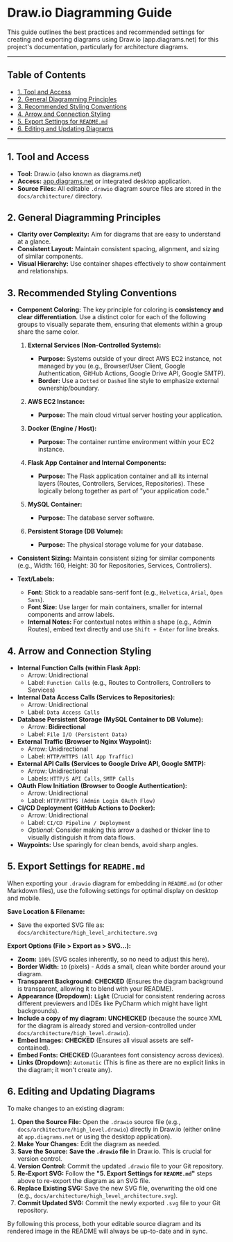 # Draw.io Diagramming Guide

This guide outlines the best practices and recommended settings for creating and exporting diagrams using Draw.io (app.diagrams.net) for this project's documentation, particularly for architecture diagrams.

---

## Table of Contents

* [1. Tool and Access](#1-tool-and-access)
* [2. General Diagramming Principles](#2-general-diagramming-principles)
* [3. Recommended Styling Conventions](#3-recommended-styling-conventions)
* [4. Arrow and Connection Styling](#4-arrow-and-connection-styling)
* [5. Export Settings for `README.md`](#5-export-settings-for-readmemd)
* [6. Editing and Updating Diagrams](#6-editing-and-updating-diagrams)

---

## 1. Tool and Access

* **Tool:** Draw.io (also known as diagrams.net)
* **Access:** [app.diagrams.net](https://app.diagrams.net/) or integrated desktop application.
* **Source Files:** All editable `.drawio` diagram source files are stored in the `docs/architecture/` directory.

## 2. General Diagramming Principles

* **Clarity over Complexity:** Aim for diagrams that are easy to understand at a glance.
* **Consistent Layout:** Maintain consistent spacing, alignment, and sizing of similar components.
* **Visual Hierarchy:** Use container shapes effectively to show containment and relationships.

## 3. Recommended Styling Conventions

* **Component Coloring:**
    The key principle for coloring is **consistency and clear differentiation**. Use a distinct color for each of the following groups to visually separate them, ensuring that elements within a group share the same color.

    1.  **External Services (Non-Controlled Systems):**
        * **Purpose:** Systems outside of your direct AWS EC2 instance, not managed by you (e.g., Browser/User Client, Google Authentication, GitHub Actions, Google Drive API, Google SMTP).
        * **Border:** Use a `Dotted` or `Dashed` line style to emphasize external ownership/boundary.

    2.  **AWS EC2 Instance:**
        * **Purpose:** The main cloud virtual server hosting your application.

    3.  **Docker (Engine / Host):**
        * **Purpose:** The container runtime environment within your EC2 instance.

    4.  **Flask App Container and Internal Components:**
        * **Purpose:** The Flask application container and all its internal layers (Routes, Controllers, Services, Repositories). These logically belong together as part of "your application code."

    5.  **MySQL Container:**
        * **Purpose:** The database server software.

    6.  **Persistent Storage (DB Volume):**
        * **Purpose:** The physical storage volume for your database.

* **Consistent Sizing:** Maintain consistent sizing for similar components (e.g., Width: 160, Height: 30 for Repositories, Services, Controllers).
* **Text/Labels:**
    * **Font:** Stick to a readable sans-serif font (e.g., `Helvetica`, `Arial`, `Open Sans`).
    * **Font Size:** Use larger for main containers, smaller for internal components and arrow labels.
    * **Internal Notes:** For contextual notes within a shape (e.g., Admin Routes), embed text directly and use `Shift + Enter` for line breaks.

## 4. Arrow and Connection Styling

* **Internal Function Calls (within Flask App):**
    * Arrow: Unidirectional
    * Label: `Function Calls` (e.g., Routes to Controllers, Controllers to Services)
* **Internal Data Access Calls (Services to Repositories):**
    * Arrow: Unidirectional
    * Label: `Data Access Calls`
* **Database Persistent Storage (MySQL Container to DB Volume):**
    * Arrow: **Bidirectional**
    * Label: `File I/O (Persistent Data)`
* **External Traffic (Browser to Nginx Waypoint):**
    * Arrow: Unidirectional
    * Label: `HTTP/HTTPS (All App Traffic)`
* **External API Calls (Services to Google Drive API, Google SMTP):**
    * Arrow: Unidirectional
    * Labels: `HTTP/S API Calls`, `SMTP Calls`
* **OAuth Flow Initiation (Browser to Google Authentication):**
    * Arrow: Unidirectional
    * Label: `HTTP/HTTPS (Admin Login OAuth Flow)`
* **CI/CD Deployment (GitHub Actions to Docker):**
    * Arrow: Unidirectional
    * Label: `CI/CD Pipeline / Deployment`
    * *Optional:* Consider making this arrow a dashed or thicker line to visually distinguish it from data flows.
* **Waypoints:** Use sparingly for clean bends, avoid sharp angles.

## 5. Export Settings for `README.md`

When exporting your `.drawio` diagram for embedding in `README.md` (or other Markdown files), use the following settings for optimal display on desktop and mobile.

**Save Location & Filename:**
* Save the exported SVG file as: `docs/architecture/high_level_architecture.svg`

**Export Options (File > Export as > SVG...):**

* **Zoom:** `100%` (SVG scales inherently, so no need to adjust this here).
* **Border Width:** `10` (pixels) - Adds a small, clean white border around your diagram.
* **Transparent Background:** **CHECKED** (Ensures the diagram background is transparent, allowing it to blend with your README).
* **Appearance (Dropdown):** **`Light`** (Crucial for consistent rendering across different previewers and IDEs like PyCharm which might have light backgrounds).
* **Include a copy of my diagram:** **UNCHECKED** (because the source XML for the diagram is already stored and version-controlled under `docs/architecture/high_level.drawio`).
* **Embed Images:** **CHECKED** (Ensures all visual assets are self-contained).
* **Embed Fonts:** **CHECKED** (Guarantees font consistency across devices).
* **Links (Dropdown):** `Automatic` (This is fine as there are no explicit links in the diagram; it won't create any).

## 6. Editing and Updating Diagrams

To make changes to an existing diagram:

1.  **Open the Source File:** Open the `.drawio` source file (e.g., `docs/architecture/high_level.drawio`) directly in Draw.io (either online at `app.diagrams.net` or using the desktop application).
2.  **Make Your Changes:** Edit the diagram as needed.
3.  **Save the Source:** **Save the `.drawio` file** in Draw.io. This is crucial for version control.
4.  **Version Control:** Commit the updated `.drawio` file to your Git repository.
5.  **Re-Export SVG:** Follow the **"5. Export Settings for `README.md`"** steps above to re-export the diagram as an SVG file.
6.  **Replace Existing SVG:** Save the new SVG file, overwriting the old one (e.g., `docs/architecture/high_level_architecture.svg`).
7.  **Commit Updated SVG:** Commit the newly exported `.svg` file to your Git repository.

By following this process, both your editable source diagram and its rendered image in the README will always be up-to-date and in sync.